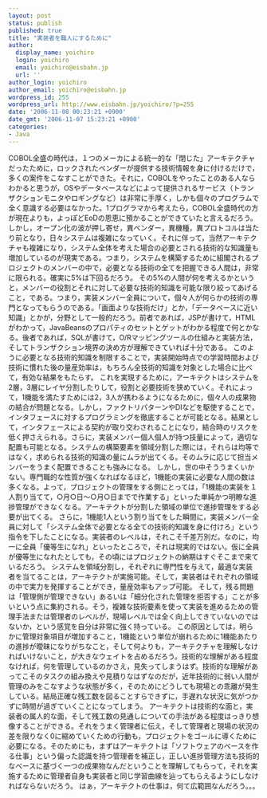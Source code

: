```yaml
---
layout: post
status: publish
published: true
title: "実装者を職人にするために"
author:
  display_name: yoichiro
  login: yoichiro
  email: yoichiro@eisbahn.jp
  url: ''
author_login: yoichiro
author_email: yoichiro@eisbahn.jp
wordpress_id: 255
wordpress_url: http://www.eisbahn.jp/yoichiro/?p=255
date: '2006-11-08 00:23:21 +0900'
date_gmt: '2006-11-07 15:23:21 +0900'
categories:
- Java
---
```


COBOL全盛の時代は，１つのメーカによる統一的な「閉じた」アーキテクチャだったために，ロックされたベンダーが提供する技術情報を身に付けるだけで，多くの案件をこなすことができた。それに，COBOLをやったことのある人ならわかると思うが，OSやデータベースなどによって提供されるサービス（トランザクションモニタやロギングなど）は非常に手厚く，しかも個々のプログラムで全く意識する必要はなかった。1プログラマから考えたら，COBOL全盛時代の方が現在よりも，よっぽどEoDの恩恵に預かることができていたと言えるだろう。
しかし，オープン化の波が押し寄せ，異ベンダー，異機種，異プロトコルは当たり前となり，日々システムは複雑になっていく。それに伴って，当然アーキテクチャも複雑になり，システム全体を考えた場合の必要とされる技術的な知識量も増加しているのが現実である。つまり，システムを構築するために組閣されるプロジェクトのメンバーの中で，必要となる技術の全てを把握できる人間は，非常に限られる。確実に5%は下回るだろう。
その5%の人間が何を考えるかというと，メンバーの役割とそれに対して必要な技術的知識を可能な限り絞ってあげること，である。つまり，実装メンバー全員について，個々人が何らかの技術の専門となってもらうのである。「画面よりな技術だけ」とか，「データベースに近い知識」とかが，分野として一般的だろう。前者であれば，JSPが書けて，HTMLがわかって，JavaBeansのプロパティのセットとゲットがわかる程度で何とかなる。後者であれば，SQLが書けて，O/Rマッピングツールの仕組みと実装方法，そしてトランザクション境界の決め方が理解できていれば十分である。
このように必要となる技術的知識を制限することで，実装開始時点での学習時間および技術に慣れた後の量産効率は，もちろん全技術的知識を対象とした場合に比べて，有効な結果をもたらす。
これを実現するために，アーキテクトはシステムを2層，3層にレイヤ分割したりして，役割と必要技術を狭めていく。それによって，1機能を満たすためには2，3人が携わるようになるために，個々人の成果物の結合が問題となる。しかし，ファクトリパターンやDIなどを駆使することで，インタフェースに対するプログラミングを徹底することが可能となる。結果として，インタフェースによる契約が取り交わされることになり，結合時のリスクを低く押さえられる。さらに，実装メンバー個人個人が持つ技量によって，適切な配置も可能となる。システムの構築要素を領域分割した際には，それらは均等ではなく，求められる技術的知識の量にムラが出てくる。そのムラに応じて担当メンバーをうまく配置できることも強みになる。
しかし，世の中そううまくいかない。専門職的な性質が強くなればなるほど，1機能の実装に必要な人間の数は多くなる。よって，プロジェクトの管理をする側にとっては，「1機能の実装を１人割り当てて，○月○日〜○月○日までで作業する」といった単純かつ明瞭な進捗管理ができなくなる。アーキテクトが分割した領域の単位で進捗管理をする必要が出てくる。
さらに，1機能1人という割り当てをした瞬間に，実装メンバー全員に対して「システム全体で必要となる全ての技術的知識を身に付けろ」という指令を下したことになる。実装者のレベルは，それこそ千差万別だ。なのに，均一に全員「優等生になれ」といったところで，それは現実的ではない。仮に全員が優等生になれたとしても，その頃にはプロジェクトの納期はすぐそこまで来ているだろう。
システムを領域分割し，それぞれに専門性を与えて，最適な実装者を当てることは，アーキテクトが実施可能。そして，実装者はそれぞれの領域の中で実力を発揮することができ，量産効率もアップ可能。
そして，残る問題は「管理側が管理できない」あるいは「細分化された管理を拒否する」ことが多いという点に集約される。そう，複雑な技術要素を使って実装を進めるための管理手法または管理者のレベルが，現場レベルでは全く向上してきていないのではないか，という感覚を自分は非常に強く持っている。
この原因としては，明らかに管理対象項目が増加すること，1機能という単位が崩れるために1機能あたりの進捗が曖昧になりがちなこと，そして何よりも，アーキテクチャを理解しなければいけないこと，が大きなウェイトを占めるだろう。技術的な理解がある程度なければ，何を管理しているのかさえ，見失ってしまうはず。技術的な理解があってこそのタスクの組み換えや見積りなはずなのだが，近年技術的に弱い人間が管理のみをこなすような状態が多く，そのためにどうしても現場との乖離が発生している。結局正確な残工数を図ることすらできずに，手遅れな状況に気がつかずに時間が過ぎていくことになってしまう。
アーキテクトは技術的な面と，実装者の属人的な面，そして残工数の見通しについての手法がある程度はっきり想像することができる。それをうまく管理者に伝え，そして管理者と現場の状況の差を限りなく0に縮めていくための行動も，プロジェクトをゴールに導くために必要になる。そのためにも，まずはアーキテクトは「ソフトウェアのベースを作る仕事」という偏った認識を持つ管理者を補正し，正しい進捗管理方法も技術的なベースに基づく一つの成果物なんだということを理解してもらって，それを実施するために管理者自身も実装者と同じ学習曲線を辿ってもらえるようにしなければならないだろう。
はぁ，アーキテクトの仕事は，何て広範囲なんだろう。。。
